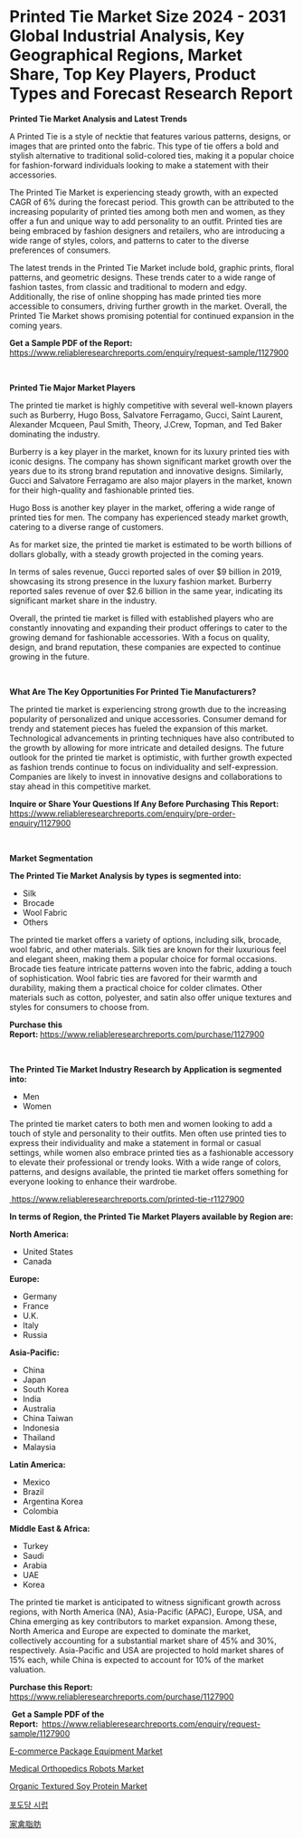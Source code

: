 <p><h1>Printed Tie Market Size 2024 - 2031 Global Industrial Analysis, Key Geographical Regions, Market Share, Top Key Players, Product Types and Forecast Research Report</h1></p><p><strong>Printed Tie Market Analysis and Latest Trends</strong></p>
<p><p>A Printed Tie is a style of necktie that features various patterns, designs, or images that are printed onto the fabric. This type of tie offers a bold and stylish alternative to traditional solid-colored ties, making it a popular choice for fashion-forward individuals looking to make a statement with their accessories.</p><p>The Printed Tie Market is experiencing steady growth, with an expected CAGR of 6% during the forecast period. This growth can be attributed to the increasing popularity of printed ties among both men and women, as they offer a fun and unique way to add personality to an outfit. Printed ties are being embraced by fashion designers and retailers, who are introducing a wide range of styles, colors, and patterns to cater to the diverse preferences of consumers.</p><p>The latest trends in the Printed Tie Market include bold, graphic prints, floral patterns, and geometric designs. These trends cater to a wide range of fashion tastes, from classic and traditional to modern and edgy. Additionally, the rise of online shopping has made printed ties more accessible to consumers, driving further growth in the market. Overall, the Printed Tie Market shows promising potential for continued expansion in the coming years.</p></p>
<p><strong>Get a Sample PDF of the Report:&nbsp;</strong> <a href="https://www.reliableresearchreports.com/enquiry/request-sample/1127900">https://www.reliableresearchreports.com/enquiry/request-sample/1127900</a></p>
<p>&nbsp;</p>
<p><strong>Printed Tie Major Market Players</strong></p>
<p><p>The printed tie market is highly competitive with several well-known players such as Burberry, Hugo Boss, Salvatore Ferragamo, Gucci, Saint Laurent, Alexander Mcqueen, Paul Smith, Theory, J.Crew, Topman, and Ted Baker dominating the industry. </p><p>Burberry is a key player in the market, known for its luxury printed ties with iconic designs. The company has shown significant market growth over the years due to its strong brand reputation and innovative designs. Similarly, Gucci and Salvatore Ferragamo are also major players in the market, known for their high-quality and fashionable printed ties.</p><p>Hugo Boss is another key player in the market, offering a wide range of printed ties for men. The company has experienced steady market growth, catering to a diverse range of customers. </p><p>As for market size, the printed tie market is estimated to be worth billions of dollars globally, with a steady growth projected in the coming years. </p><p>In terms of sales revenue, Gucci reported sales of over $9 billion in 2019, showcasing its strong presence in the luxury fashion market. Burberry reported sales revenue of over $2.6 billion in the same year, indicating its significant market share in the industry. </p><p>Overall, the printed tie market is filled with established players who are constantly innovating and expanding their product offerings to cater to the growing demand for fashionable accessories. With a focus on quality, design, and brand reputation, these companies are expected to continue growing in the future.</p></p>
<p>&nbsp;</p>
<p><strong>What Are The Key Opportunities For Printed Tie Manufacturers?</strong></p>
<p><p>The printed tie market is experiencing strong growth due to the increasing popularity of personalized and unique accessories. Consumer demand for trendy and statement pieces has fueled the expansion of this market. Technological advancements in printing techniques have also contributed to the growth by allowing for more intricate and detailed designs. The future outlook for the printed tie market is optimistic, with further growth expected as fashion trends continue to focus on individuality and self-expression. Companies are likely to invest in innovative designs and collaborations to stay ahead in this competitive market.</p></p>
<p><strong>Inquire or Share Your Questions If Any Before Purchasing This Report:</strong> <a href="https://www.reliableresearchreports.com/enquiry/pre-order-enquiry/1127900">https://www.reliableresearchreports.com/enquiry/pre-order-enquiry/1127900</a></p>
<p>&nbsp;</p>
<p><strong>Market Segmentation</strong></p>
<p><strong>The Printed Tie Market Analysis by types is segmented into:</strong></p>
<p><ul><li>Silk</li><li>Brocade</li><li>Wool Fabric</li><li>Others</li></ul></p>
<p><p>The printed tie market offers a variety of options, including silk, brocade, wool fabric, and other materials. Silk ties are known for their luxurious feel and elegant sheen, making them a popular choice for formal occasions. Brocade ties feature intricate patterns woven into the fabric, adding a touch of sophistication. Wool fabric ties are favored for their warmth and durability, making them a practical choice for colder climates. Other materials such as cotton, polyester, and satin also offer unique textures and styles for consumers to choose from.</p></p>
<p><strong>Purchase this Report:&nbsp;</strong><a href="https://www.reliableresearchreports.com/purchase/1127900">https://www.reliableresearchreports.com/purchase/1127900</a></p>
<p>&nbsp;</p>
<p><strong>The Printed Tie Market Industry Research by Application is segmented into:</strong></p>
<p><ul><li>Men</li><li>Women</li></ul></p>
<p><p>The printed tie market caters to both men and women looking to add a touch of style and personality to their outfits. Men often use printed ties to express their individuality and make a statement in formal or casual settings, while women also embrace printed ties as a fashionable accessory to elevate their professional or trendy looks. With a wide range of colors, patterns, and designs available, the printed tie market offers something for everyone looking to enhance their wardrobe.</p></p>
<p><a href="https://www.reliableresearchreports.com/printed-tie-r1127900">&nbsp;https://www.reliableresearchreports.com/printed-tie-r1127900</a></p>
<p><strong>In terms of Region, the Printed Tie Market Players available by Region are:</strong></p>
<p>
    <p> <strong> North America: </strong>
        <ul>
            <li>United States</li>
            <li>Canada</li>
        </ul>
        </p> 
    <p> <strong> Europe: </strong>
        <ul>
            <li>Germany</li>
            <li>France</li>
            <li>U.K.</li>
            <li>Italy</li>
            <li>Russia</li>
        </ul>
        </p> 
    <p> <strong> Asia-Pacific: </strong>
        <ul>
            <li>China</li>
            <li>Japan</li>
            <li>South Korea</li>
            <li>India</li>
            <li>Australia</li>
            <li>China Taiwan</li>
            <li>Indonesia</li>
            <li>Thailand</li>
            <li>Malaysia</li>
        </ul>
        </p> 
    <p> <strong> Latin America: </strong>
        <ul>
            <li>Mexico</li>
            <li>Brazil</li>
            <li>Argentina Korea</li>
            <li>Colombia</li>
        </ul>
        </p> 
    <p> <strong> Middle East & Africa: </strong>
        <ul>
            <li>Turkey</li>
            <li>Saudi</li>
            <li>Arabia</li>
            <li>UAE</li>
            <li>Korea</li>
        </ul>
    </p>
    </p>
<p><p>The printed tie market is anticipated to witness significant growth across regions, with North America (NA), Asia-Pacific (APAC), Europe, USA, and China emerging as key contributors to market expansion. Among these, North America and Europe are expected to dominate the market, collectively accounting for a substantial market share of 45% and 30%, respectively. Asia-Pacific and USA are projected to hold market shares of 15% each, while China is expected to account for 10% of the market valuation.</p></p>
<p><strong>Purchase this Report: </strong><a href="https://www.reliableresearchreports.com/purchase/1127900">https://www.reliableresearchreports.com/purchase/1127900</a></p>
<p>&nbsp;<strong>Get a Sample PDF of the Report:&nbsp;&nbsp;</strong><a href="https://www.reliableresearchreports.com/enquiry/request-sample/1127900">https://www.reliableresearchreports.com/enquiry/request-sample/1127900</a></p>
<p><strong></strong></p>
<p><p><a href="https://www.linkedin.com/pulse/e-commerce-package-equipment-market-exploring-share-trends-bhx8f">E-commerce Package Equipment Market</a></p><p><a href="https://www.linkedin.com/pulse/medical-orthopedics-robots-market-share-evolution-growth-trends-lcigf?trackingId=HJVyveUQ0Yyg3pXGSoGVXA%3D%3D">Medical Orthopedics Robots Market</a></p><p><a href="https://github.com/RickHolmes3/Market-Research-Report-List-4/blob/main/organic-textured-soy-protein-market.md">Organic Textured Soy Protein Market</a></p><p><a href="https://github.com/crfsywufhm81415/Market-Research-Report-List-2/blob/main/374112351905.md">포도당 시럽</a></p><p><a href="https://github.com/zekaoe592392/Market-Research-Report-List-2/blob/main/997985354655.md">家禽脂肪</a></p></p>